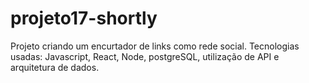 # projeto17-shortly

Projeto criando um encurtador de links como rede social.
Tecnologias usadas: Javascript, React, Node, postgreSQL, utilização de API e arquitetura de dados.
